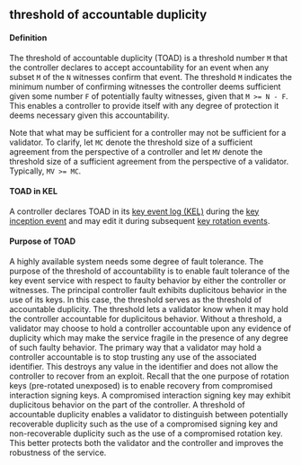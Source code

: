 ## threshold of accountable duplicity

<h4>Definition</h4><p>The threshold of accountable duplicity (TOAD) is a threshold number <code>M</code> that the controller declares to accept accountability for an event when any subset <code>M</code> of the <code>N</code> witnesses confirm that event. The threshold <code>M</code> indicates the minimum number of confirming witnesses the controller deems sufficient given some number <code>F</code> of potentially faulty witnesses, given that <code>M &gt;= N - F</code>. This enables a controller to provide itself with any degree of protection it deems necessary given this accountability.</p><p>Note that what may be sufficient for a controller may not be sufficient for a validator. To clarify, let <code>MC</code> denote the threshold size of a sufficient agreement from the perspective of a controller and let <code>MV</code> denote the threshold size of a sufficient agreement from the perspective of a validator. Typically, <code>MV &gt;= MC</code>. </p><h4>TOAD in KEL</h4><p>A controller declares TOAD in its <a href="key-event-log">key event log (KEL)</a> during the <a href="inception-event">key inception event</a> and may edit it during subsequent <a href="rotation-event">key rotation events</a>.</p><h4>Purpose of TOAD</h4><p>A highly available system needs some degree of fault tolerance. The purpose of the threshold of accountability is to enable fault tolerance of the key event service with respect to faulty behavior by either the controller or witnesses. The principal controller fault exhibits duplicitous behavior in the use of its keys. In this case, the threshold serves as the threshold of accountable duplicity. The threshold lets a validator know when it may hold the controller accountable for duplicitous behavior. Without a threshold, a validator may choose to hold a controller accountable upon any evidence of duplicity which may make the service fragile in the presence of any degree of such faulty behavior. The primary way that a validator may hold a controller accountable is to stop trusting any use of the associated identifier. This destroys any value in the identifier and does not allow the controller to recover from an exploit. Recall that the one purpose of rotation keys (pre-rotated unexposed) is to enable recovery from compromised interaction signing keys. A compromised interaction signing key may exhibit duplicitous behavior on the part of the controller. A threshold of accountable duplicity enables a validator to distinguish between potentially recoverable duplicity such as the use of a compromised signing key and non-recoverable duplicity such as the use of a compromised rotation key. This better protects both the validator and the controller and improves the robustness of the service. </p>

